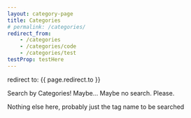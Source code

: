 ```yaml
---
layout: category-page
title: Categories
# permalink: /categories/
redirect_from:
    - /categories
    - /categories/code
    - /categories/test
testProp: testHere
---
```

<p>redirect to: {{ page.redirect.to }}</p>
Search by Categories! Maybe... Maybe no search. Please.

Nothing else here, probably just the tag name to be searched